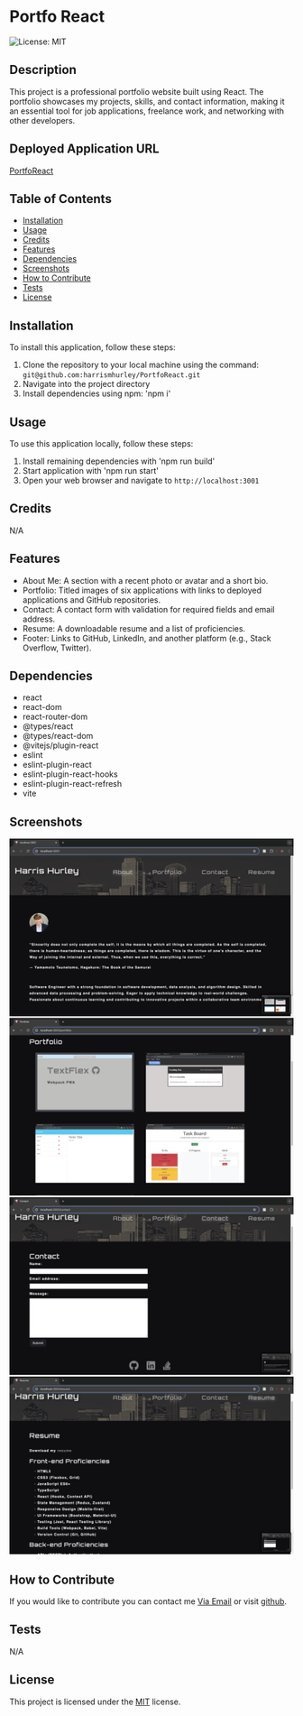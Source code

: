 # Portfo React

    
![License: MIT](https://img.shields.io/badge/License-MIT-yellow.svg)
## Description

This project is a professional portfolio website built using React. The portfolio showcases my projects, skills, and contact information, making it an essential tool for job applications, freelance work, and networking with other developers.

## Deployed Application URL

[PortfoReact](https://flourishing-cobbler-a31175.netlify.app/)

## Table of Contents
* [Installation](#installation)
* [Usage](#usage)
* [Credits](#credits)
* [Features](#features)
* [Dependencies](#dependencies)
* [Screenshots](#screenshots)
* [How to Contribute](#how-to-contribute)
* [Tests](#tests)
* [License](#license)

## Installation
To install this application, follow these steps:

1. Clone the repository to your local machine using the command: `git@github.com:harrismhurley/PortfoReact.git`
2. Navigate into the project directory
3. Install dependencies using npm: 'npm i'

## Usage
To use this application locally, follow these steps:

1. Install remaining dependencies with 'npm run build'
2. Start application with 'npm run start'
3. Open your web browser and navigate to `http://localhost:3001`

## Credits

N/A

## Features

- About Me: A section with a recent photo or avatar and a short bio.
- Portfolio: Titled images of six applications with links to deployed applications and GitHub repositories.
- Contact: A contact form with validation for required fields and email address.
- Resume: A downloadable resume and a list of proficiencies.
- Footer: Links to GitHub, LinkedIn, and another platform (e.g., Stack Overflow, Twitter).

## Dependencies

- react
- react-dom
- react-router-dom
- @types/react
- @types/react-dom
- @vitejs/plugin-react
- eslint
- eslint-plugin-react
- eslint-plugin-react-hooks
- eslint-plugin-react-refresh
- vite


## Screenshots

![About](./src/assets/readme/about.png)
![Portfolio](./src/assets/readme/portfolio.png)
![Contact](./src/assets/readme/contact.png)
![Resume](./src/assets/readme/resume.png)

## How to Contribute
If you would like to contribute you can contact me [Via Email](mailto:harrismhurley@icloud.com?subject=[GitHub]%20Dev%20Connect) or visit [github](https://github.com/harrismhurley).

## Tests

N/A

## License 
This project is licensed under the [MIT](https://opensource.org/licenses/MIT) license.